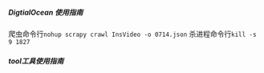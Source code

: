##### DigtialOcean 使用指南
爬虫命令行`nohup scrapy crawl InsVideo -o 0714.json`
杀进程命令行`kill -s 9 1827`

##### tool工具使用指南